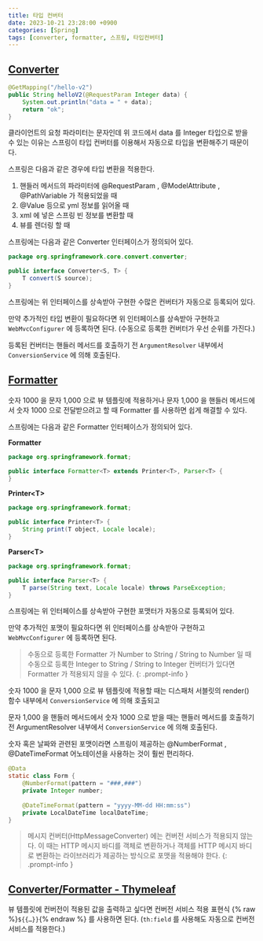 ```yaml
---
title: 타입 컨버터
date: 2023-10-21 23:28:00 +0900
categories: [Spring]
tags: [converter, formatter, 스프링, 타입컨버터]
---
```


## **<u>Converter</u>**

```java
@GetMapping("/hello-v2")
public String helloV2(@RequestParam Integer data) {
	System.out.println("data = " + data);
	return "ok";
}
```

클라이언트의 요청 파라미터는 문자인데 위 코드에서 data 를 Integer 타입으로 받을 수 있는 이유는 스프링이 타입 컨버터를 이용해서 자동으로 타입을 변환해주기 때문이다.

스프링은 다음과 같은 경우에 타입 변환을 적용한다.

1. 핸들러 메서드의 파라미터에 @RequestParam , @ModelAttribute , @PathVariable 가 적용되었을 때
2. @Value 등으로 yml 정보를 읽어올 때
3. xml 에 넣은 스프링 빈 정보를 변환할 때
4. 뷰를 렌더링 할 때

스프링에는 다음과 같은 Converter 인터페이스가 정의되어 있다.

```java
package org.springframework.core.convert.converter;

public interface Converter<S, T> {
	T convert(S source);
}
```

스프링에는 위 인터페이스를 상속받아 구현한 수많은 컨버터가 자동으로 등록되어 있다.

만약 추가적인 타입 변환이 필요하다면 위 인터페이스를 상속받아 구현하고 `WebMvcConfigurer` 에 등록하면 된다. (수동으로 등록한 컨버터가 우선 순위를 가진다.)

등록된 컨버터는 핸들러 메서드를 호출하기 전 `ArgumentResolver` 내부에서 `ConversionService` 에 의해 호출된다.

## **<u>Formatter</u>**

숫자 1000 을 문자 1,000 으로 뷰 템플릿에 적용하거나 문자 1,000 을 핸들러 메서드에서 숫자 1000 으로 전달받으려고 할 때 Formatter 를 사용하면 쉽게 해결할 수 있다.

스프링에는 다음과 같은 Formatter 인터페이스가 정의되어 있다.

**Formatter**

```java
package org.springframework.format;

public interface Formatter<T> extends Printer<T>, Parser<T> {
}
```
**Printer\<T\>**
    
```java
package org.springframework.format;

public interface Printer<T> {
    String print(T object, Locale locale);
}
```

**Parser\<T\>**

```java
package org.springframework.format;

public interface Parser<T> {
    T parse(String text, Locale locale) throws ParseException;
}
```

스프링에는 위 인터페이스를 상속받아 구현한 포맷터가 자동으로 등록되어 있다.

만약 추가적인 포맷이 필요하다면 위 인터페이스를 상속받아 구현하고 `WebMvcConfigurer` 에 등록하면 된다.

> 수동으로 등록한 Formatter 가 Number to String / String to Number 일 때
수동으로 등록한 Integer to String / String to Integer 컨버터가 있다면 
Formatter 가 적용되지 않을 수 있다.
{: .prompt-info }

숫자 1000 을 문자 1,000 으로 뷰 템플릿에 적용할 때는 디스패처 서블릿의 render() 함수 내부에서 `ConversionService` 에 의해 호출되고

문자 1,000 을 핸들러 메서드에서 숫자 1000 으로 받을 때는 핸들러 메서드를 호출하기 전 ArgumentResolver 내부에서 `ConversionService` 에 의해 호출된다.

숫자 혹은 날짜와 관련된 포맷이라면 스프링이 제공하는 @NumberFormat , @DateTimeFormat 어노테이션을 사용하는 것이 훨씬 편리하다.

```java
@Data
static class Form {
	@NumberFormat(pattern = "###,###")
	private Integer number;
	
	@DateTimeFormat(pattern = "yyyy-MM-dd HH:mm:ss")
	private LocalDateTime localDateTime;
}
```

> 메시지 컨버터(HttpMessageConverter) 에는 컨버전 서비스가 적용되지 않는다. 이 때는 HTTP 메시지 바디를 객체로 변환하거나 객체를 HTTP 메시지 바디로 변환하는 라이브러리가 제공하는 방식으로 포맷을 적용해야 한다.
{: .prompt-info }

## **<u>Converter/Formatter - Thymeleaf</u>**

뷰 템플릿에 컨버전이 적용된 값을 출력하고 싶다면 컨버전 서비스 적용 표현식 {% raw %}`${{…}}`{% endraw %} 를 사용하면 된다. (`th:field` 를 사용해도 자동으로 컨버전 서비스를 적용한다.)
